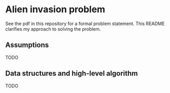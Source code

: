 # Alien invasion problem

See the pdf in this repository for a formal problem statement. This README clarifies my approach to solving the problem.

## Assumptions

TODO

## Data structures and high-level algorithm

TODO

